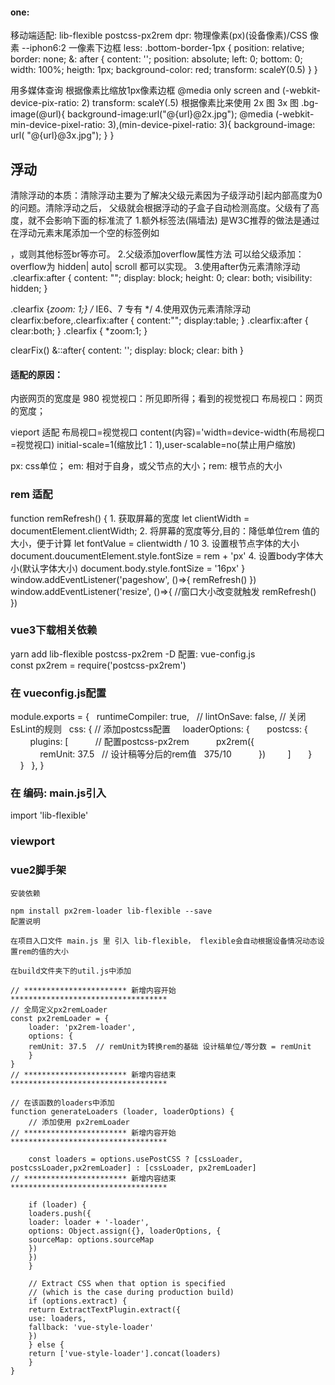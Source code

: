 #### one:
  移动端适配:  lib-flexible postcss-px2rem
  dpr: 物理像素(px)(设备像素)/CSS 像素 --iphon6:2
  一像素下边框
  less:
  .bottom-border-1px {
    position: relative;
    border: none;
    &: after
    {
      content: '';
      position: absolute;
      left: 0;
      bottom: 0;
      width: 100%;
      heigth: 1px;
      background-color: red;
      transform: scaleY(0.5)
    }
  }
  
  用多媒体查询
  根据像素比缩放1px像素边框
  @media only screen and (-webkit-device-pix-ratio: 2)
  transform: scaleY(.5)
  根据像素比来使用 2x 图 3x 图
  .bg-image(@url){
    background-image:url("@{url}@2x.jpg");
    @media (-webkit-min-device-pixel-ratio: 3),(min-device-pixel-ratio: 3){
        background-image: url(  "@{url}@3x.jpg");
    }
  }
  ## 浮动
  清除浮动的本质：​ 清除浮动主要为了解决父级元素因为子级浮动引起内部高度为0 的问题。清除浮动之后， 父级就会根据浮动的子盒子自动检测高度。父级有了高度，就不会影响下面的标准流了
  1.额外标签法(隔墙法)
  是W3C推荐的做法是通过在浮动元素末尾添加一个空的标签例如 <div style=”clear:both”></div>，或则其他标签br等亦可。
  2.父级添加overflow属性方法
  可以给父级添加： overflow为 hidden| auto| scroll  都可以实现。
  3.使用after伪元素清除浮动
  .clearfix:after {  content: ""; display: block; height: 0; clear: both; visibility: hidden;  }   

 .clearfix {*zoom: 1;}   /* IE6、7 专有 */
 4.使用双伪元素清除浮动
  clearfix:before,.clearfix:after { 
  content:"";
  display:table; 
}
.clearfix:after {
 clear:both;
}
.clearfix {
  *zoom:1;
}

  clearFix()
    &::after{
      content: '';
      display: block;
      clear: bith
      }

  #### 适配的原因：
  内嵌网页的宽度是 980 
  视觉视口：所见即所得；看到的视觉视口
  布局视口：网页的宽度；

  vieport 适配 布局视口=视觉视口
  <meta name='viewport' content='width=device-width,initial-scale=1,user-scalable=no'>
  content(内容)='width=device-width(布局视口=视觉视口)
  initial-scale=1(缩放比1：1),user-scalable=no(禁止用户缩放)

  px: css单位； em: 相对于自身，或父节点的大小；rem: 根节点的大小

  ### rem 适配
  function remRefresh() {
    1. 获取屏幕的宽度
    let clientWidth = documentElement.clientWidth;
    2. 将屏幕的宽度等分,目的：降低单位rem 值的大小，便于计算
    let fontValue = clientwidth / 10
    3. 设置根节点字体的大小
    document.doucumentElement.style.fontSize = rem + 'px'
    4. 设置body字体大小(默认字体大小)
    document.body.style.fontSize = '16px' 
  }
  window.addEventListener('pageshow', ()=>{
    remRefresh()
  })
  window.addEventListener('resize', ()=>{
    //窗口大小改变就触发 
    remRefresh()
  })

  ### vue3下载相关依赖
  yarn add lib-flexible postcss-px2rem -D
  配置: vue-config.js
  const px2rem = require('postcss-px2rem')

  ### 在 vueconfig.js配置
  module.exports = {
    runtimeCompiler: true,
    // lintOnSave: false, // 关闭EsLint的规则
    css: { // 添加postcss配置
      loaderOptions: {
        postcss: {
          plugins: [
            // 配置postcss-px2rem
            px2rem({
              remUnit: 37.5   // 设计稿等分后的rem值   375/10
            })
          ]
        }
      }
    },
  }
  ### 在 编码: main.js引入
  import 'lib-flexible'

  ### viewport
  <meta name="viewport"
    content="width=device-width,initial-scale=1.0,maximum-scale=1.0,minimum-scale=1.0,user-scalable=no">

   ### vue2脚手架
    安装依赖

    npm install px2rem-loader lib-flexible --save
    配置说明

    在项目入口文件 main.js 里 引入 lib-flexible， flexible会自动根据设备情况动态设置rem的值的大小

    在build文件夹下的util.js中添加

    // *********************** 新增内容开始***********************************
    // 全局定义px2remLoader
    const px2remLoader = {
        loader: 'px2rem-loader',
        options: {
        remUnit: 37.5  // remUnit为转换rem的基础 设计稿单位/等分数 = remUnit
        }
    }
    // *********************** 新增内容结束***********************************

    // 在该函数的loaders中添加
    function generateLoaders (loader, loaderOptions) {
        // 添加使用 px2remLoader
    // *********************** 新增内容开始***********************************
        
        const loaders = options.usePostCSS ? [cssLoader, postcssLoader,px2remLoader] : [cssLoader, px2remLoader]
    // *********************** 新增内容结束***********************************

        if (loader) {
        loaders.push({
        loader: loader + '-loader',
        options: Object.assign({}, loaderOptions, {
        sourceMap: options.sourceMap
        })
        })
        }

        // Extract CSS when that option is specified
        // (which is the case during production build)
        if (options.extract) {
        return ExtractTextPlugin.extract({
        use: loaders,
        fallback: 'vue-style-loader'
        })
        } else {
        return ['vue-style-loader'].concat(loaders)
        }
    }